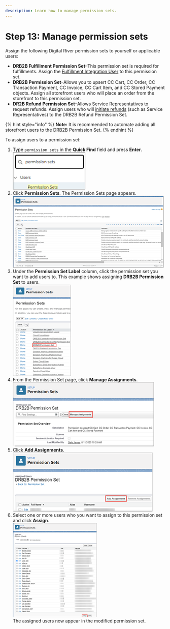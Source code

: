 ```yaml
---
description: Learn how to manage permission sets.
---
```


# Step 13: Manage permission sets

Assign the following Digital River permission sets to yourself or applicable users:

* **DRB2B Fulfillment Permission Set**–This permission set is required for fulfillments. Assign the [Fulfillment Integration User](step-8-set-up-digital-river-fulfillments.md#step-7b-create-a-profile) to this permission set.
* **DRB2B Permission Set**–Allows you to upsert CC Cart, CC Order, CC Transaction Payment, CC Invoice, CC Cart Item, and CC Stored Payment objects. Assign all storefront users who will place an order from the storefront to this permission set.
* **DR2B Refund Permission Set**–Allows Service Representatives to request refunds. Assign users who will [initiate refunds](https://app.gitbook.com/@digital-river/s/salesforce-b2b/\~/drafts/-MRazfhnbBY5nfyqbUlx/v/2.0/appendix/issuing-refunds) (such as Service Representatives) to the DRB2B Refund Permission Set.

{% hint style="info" %}
**Note:** It is recommended to automate adding all storefront users to the DRB2B Permission Set.
{% endhint %}

To assign users to a permission set:

1. Type `permission sets` in the **Quick Find** field and press **Enter**. \
   ![](../.gitbook/assets/install-dr-b2b-api-connector82.png)
2. Click **Permission Sets**. The Permission Sets page appears. ![](../.gitbook/assets/install-dr-b2b-api-connector83.png)
3. Under the **Permission Set Label** column, click the permission set you want to add users to. This example shows assigning **DRB2B Permission Set** to users. \
   ![](../.gitbook/assets/install-dr-b2b-api-connector84.png)
4. From the Permission Set page, click **Manage Assignments**. ![](../.gitbook/assets/install-dr-b2b-api-connector85.png)
5. Click **Add Assignments**. \
   ![](<../.gitbook/assets/Install DR B2B API Connector86.png>)
6. Select one or more users who you want to assign to this permission set and click **Assign**.\
   &#x20;![](<../.gitbook/assets/install-dr-b2b-api-connector87 (1).png>)\
   The assigned users now appear in the modified permission set.
